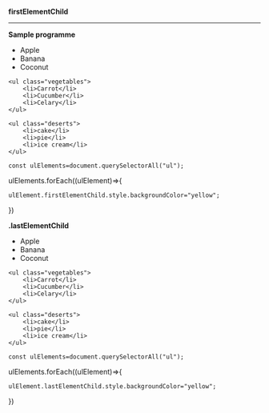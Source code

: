 **firstElementChild**

--------------------

**Sample programme**

<ul class="fruits">
        <li>Apple</li>
        <li>Banana</li>
        <li>Coconut</li>
    </ul>

    <ul class="vegetables">
        <li>Carrot</li>
        <li>Cucumber</li>
        <li>Celary</li>
    </ul>

    <ul class="deserts">
        <li>cake</li>
        <li>pie</li>
        <li>ice cream</li>
    </ul>

    const ulElements=document.querySelectorAll("ul");


ulElements.forEach((ulElement)=>{

    ulElement.firstElementChild.style.backgroundColor="yellow";
})

**.lastElementChild**


<ul class="fruits">
        <li>Apple</li>
        <li>Banana</li>
        <li>Coconut</li>
    </ul>

    <ul class="vegetables">
        <li>Carrot</li>
        <li>Cucumber</li>
        <li>Celary</li>
    </ul>

    <ul class="deserts">
        <li>cake</li>
        <li>pie</li>
        <li>ice cream</li>
    </ul>

    const ulElements=document.querySelectorAll("ul");


ulElements.forEach((ulElement)=>{

    ulElement.lastElementChild.style.backgroundColor="yellow";
})

